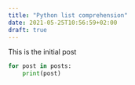 ```yaml
---
title: "Python list comprehension"
date: 2021-05-25T10:56:59+02:00
draft: true
---
```


This is the initial post

```python
for post in posts:
    print(post)
```
